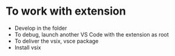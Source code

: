 # To work with extension
- Develop in the folder
- To debug, launch another VS Code with the extension as root
- To deliver the vsix, vsce package 
- Install vsix